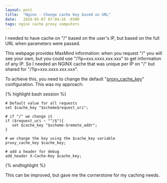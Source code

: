 ```yaml
---
layout: post
title:  "Nginx - Change cache key based on URL"
date:   2018-05-07 07:04:16 -0300
tags: nginx cache proxy computers
---
```

I needed to have cache on "/" based on the user's IP, but based on the full URL when parameters were passed. 

This webpage provides MaxMind information: when you request "/" you will see your own, but you could use "/?ip=xxx.xxxx.xxx.xxx" to get information of any IP. So I needed an NGINX cache that was unique per IP on "/" but shared for "/?ip=xxx.xxxx.xxx.xxx".

To achieve this, you need to change the default "[proxy_cache_key](http://nginx.org/en/docs/http/ngx_http_proxy_module.html#proxy_cache_key)" configuration. This was my approach:

{% highlight bash session %}

    # Default value for all requests
    set $cache_key "$scheme$request_uri";

    # if "/" we change it
    if ($request_uri ~ "^/$"){
       set $cache_key "$scheme-$remote_addr";
    }
    
    # we change the key using the $cache_key variable
    proxy_cache_key $cache_key;
    
    # add a header for debug
    add_header X-Cache-Key $cache_key;

{% endhighlight %}

This can be improved, but gave me the cornerstone for my caching needs.
